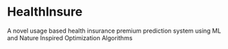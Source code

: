 # HealthInsure
A novel usage based health insurance premium prediction system using ML and Nature Inspired Optimization Algorithms
